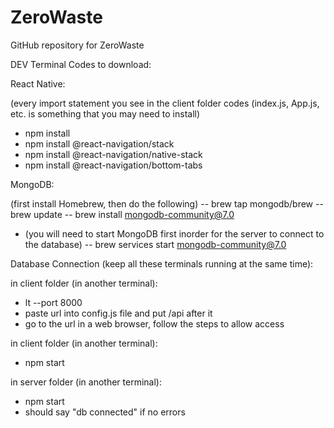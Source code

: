# ZeroWaste
GitHub repository for ZeroWaste

DEV Terminal Codes to download:

React Native: 

(every import statement you see in the client folder codes (index.js, App.js, etc. is something that you may need to install)
- npm install
- npm install @react-navigation/stack
- npm install @react-navigation/native-stack
- npm install @react-navigation/bottom-tabs

MongoDB:

(first install Homebrew, then do the following)
-- brew tap mongodb/brew
-- brew update
-- brew install mongodb-community@7.0
- (you will need to start MongoDB first inorder for the server to connect to the database)
-- brew services start mongodb-community@7.0

Database Connection (keep all these terminals running at the same time): 

in client folder (in another terminal):
- lt --port 8000
- paste url into config.js file and put /api after it
- go to the url in a web browser, follow the steps to allow access

in client folder (in another terminal):
- npm start

in server folder (in another terminal):
- npm start
- should say "db connected" if no errors






